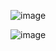 

![image](https://github.com/kbohmatx/iris/assets/63165185/a755211a-e51d-4b24-955f-135f448479b4)

![image](https://github.com/kbohmatx/iris/assets/63165185/e0e886c3-2677-4bb1-a9c5-d13dc3db69ce)
